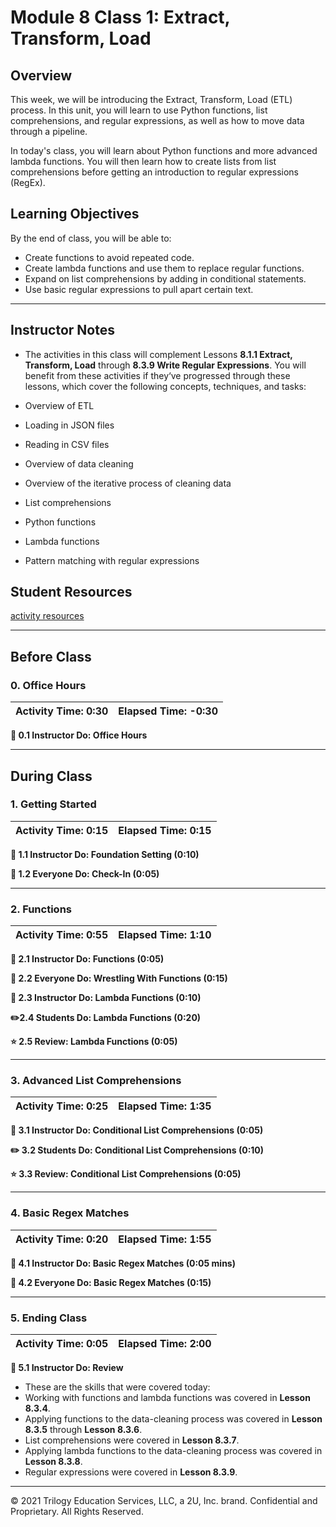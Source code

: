 # Module 8 Class 1: Extract, Transform, Load

## Overview

This week, we will be introducing the Extract, Transform, Load (ETL) process. In this unit, you will learn to use Python functions, list comprehensions, and regular expressions, as well as how to move data through a pipeline.

In today's class, you will learn about Python functions and more advanced lambda functions. You will then learn how to create lists from list comprehensions before getting an introduction to regular expressions (RegEx).

## Learning Objectives

By the end of class, you will be able to:

* Create functions to avoid repeated code.
* Create lambda functions and use them to replace regular functions.
* Expand on list comprehensions by adding in conditional statements.
* Use basic regular expressions to pull apart certain text.

- - -

## Instructor Notes

* The activities in this class will complement Lessons **8.1.1 Extract, Transform, Load** through **8.3.9 Write Regular Expressions**.  You will benefit from these activities if they‘ve progressed through these lessons, which cover the following concepts, techniques, and tasks:

* Overview of ETL
* Loading in JSON files
* Reading in CSV files
* Overview of data cleaning
* Overview of the iterative process of cleaning data
* List comprehensions
* Python functions
* Lambda functions
* Pattern matching with regular expressions

## Student Resources

[activity resources]( https://2u-data-curriculum-team.s3.amazonaws.com/data-viz-online-lesson-plans/08-Lessons/8-1-Student_Resources.zip)

- - -

## Before Class

### 0. Office Hours

| Activity Time: 0:30       |  Elapsed Time:     -0:30  |
|---------------------------|---------------------------|

<strong> 📣 0.1 Instructor Do: Office Hours</strong>

- - -

## During Class

### 1. Getting Started

| Activity Time:       0:15 |  Elapsed Time:      0:15  |
|---------------------------|---------------------------|

<strong>📣 1.1 Instructor Do: Foundation Setting (0:10)</strong>

<strong>🎉  1.2 Everyone Do: Check-In (0:05)</strong>

- - -

### 2. Functions

| Activity Time:       0:55 |  Elapsed Time:      1:10  |
|---------------------------|---------------------------|

<strong>📣  2.1 Instructor Do: Functions (0:05)</strong>

<strong>🎉  2.2 Everyone Do: Wrestling With Functions (0:15)</strong>

<strong> 📣 2.3 Instructor Do: Lambda Functions (0:10)</strong>

<strong> ✏️2.4 Students Do: Lambda Functions (0:20)</strong>

<strong> ⭐ 2.5 Review: Lambda Functions (0:05)</strong>

- - -

### 3. Advanced List Comprehensions

| Activity Time:       0:25 |  Elapsed Time:      1:35  |
|---------------------------|---------------------------|

<strong> 📣 3.1 Instructor Do: Conditional List Comprehensions (0:05)</strong>

<strong> ✏️ 3.2 Students Do: Conditional List Comprehensions (0:10)</strong>

<strong> ⭐ 3.3 Review: Conditional List Comprehensions (0:05)</strong>

- - -

### 4. Basic Regex Matches

| Activity Time:       0:20 |  Elapsed Time:      1:55  |
|---------------------------|---------------------------|

<strong> 📣 4.1 Instructor Do: Basic Regex Matches (0:05 mins)</strong>

<strong> 🎉  4.2 Everyone Do: Basic Regex Matches (0:15)</strong>

- - -

### 5. Ending Class

| Activity Time:       0:05 |  Elapsed Time:      2:00  |
|---------------------------|---------------------------|

<strong>📣  5.1 Instructor Do: Review </strong>

* These are the skills that were covered today:
 * Working with functions and lambda functions was covered in **Lesson 8.3.4**.
 * Applying functions to the data-cleaning process was covered in **Lesson 8.3.5** through **Lesson 8.3.6**.
 * List comprehensions were covered in **Lesson 8.3.7**.
 * Applying lambda functions to the data-cleaning process was covered in **Lesson 8.3.8**.
 * Regular expressions were covered in **Lesson 8.3.9**.

---

© 2021 Trilogy Education Services, LLC, a 2U, Inc. brand.  Confidential and Proprietary.  All Rights Reserved.
